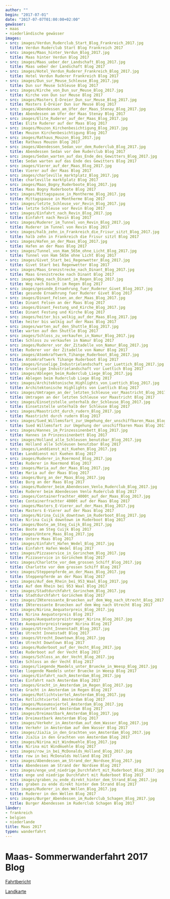 ```yaml
---
author: ""
begin: "2017-07-01"
date: "2017-07-07T01:00:00+02:00"
gewässer:
- maas
- niederländische gewässer
images:
- src: images/Verdun_Ruderclub_Start_Blog_Frankreich_2017.jpg
  title: Verdun Ruderclub Start Blog Frankreich 2017
- src: images/Maas_hinter_Verdun_Blog_2017.jpg
  title: Maas hinter Verdun Blog 2017
- src: images/Maas_ueber_der_Landschaft_Blog_2017.jpg
  title: Maas ueber der Landschaft Blog 2017
- src: images/Hotel_Verdun_Ruderer_Frankreich_Blog_2017.jpg
  title: Hotel Verdun Ruderer Frankreich Blog 2017
- src: images/Dun_sur_Meuse_Schleuse_Blog_2017.jpg
  title: Dun sur Meuse Schleuse Blog 2017
- src: images/Kirche_von_Dun_sur_Meuse_Blog_2017.jpg
  title: Kirche von Dun sur Meuse Blog 2017
- src: images/Masters_E-Dreier_Dun_sur_Meuse_Blog_2017.jpg
  title: Masters E-Dreier Dun sur Meuse Blog 2017
- src: images/Abendessen_am_Ufer_der_Maas_Stenay_Blog_2017.jpg
  title: Abendessen am Ufer der Maas Stenay Blog 2017
- src: images/Elite_Ruderer_auf_der_Maas_Blog_2017.jpg
  title: Elite Ruderer auf der Maas Blog 2017
- src: images/Mouzon_Kirchenbesichtigung_Blog_2017.jpg
  title: Mouzon Kirchenbesichtigung Blog 2017
- src: images/Rathaus_Mouzon_Blog_2017.jpg
  title: Rathaus Mouzon Blog 2017
- src: images/Abendessen_Sedan_vor_dem_Ruderclub_Blog_2017.jpg
  title: Abendessen Sedan vor dem Ruderclub Blog 2017
- src: images/Sedan_warten_auf_das_Ende_des_Gewitters_Blog_2017.jpg
  title: Sedan warten auf das Ende des Gewitters Blog 2017
- src: images/Vierer_auf_der_Maas_Blog_2017.jpg
  title: Vierer auf der Maas Blog 2017
- src: images/charleville_marktplatz_Blog_2017.jpg
  title: charleville marktplatz Blog 2017
- src: images/Maas_Bogny_Ruderboote_Blog_2017.jpg
  title: Maas Bogny Ruderboote Blog 2017
- src: images/Mittagspause_in_Montherme_Blog_2017.jpg
  title: Mittagspause in Montherme Blog 2017
- src: images/letzte_Schleuse_vor_Revin_Blog_2017.jpg
  title: letzte Schleuse vor Revin Blog 2017
- src: images/Einfahrt_nach_Revin_Blog_2017.jpg
  title: Einfahrt nach Revin Blog 2017
- src: images/Ruderer_im_Tunnel_von_Revin_Blog_2017.jpg
  title: Ruderer im Tunnel von Revin Blog 2017
- src: images/halb_zehn_in_Frankreich_die_Frisur_sitzt_Blog_2017.jpg
  title: halb zehn in Frankreich die Frisur sitzt Blog 2017
- src: images/Hafen_an_der_Maas_Blog_2017.jpg
  title: Hafen an der Maas Blog 2017
- src: images/Tunnel_von_Ham_565m_ohne_Licht_Blog_2017.jpg
  title: Tunnel von Ham 565m ohne Licht Blog 2017
- src: images/Givet_Start_bei_Regenwetter_Blog_2017.jpg
  title: Givet Start bei Regenwetter Blog 2017
- src: images/Maas_Grenzstrecke_nach_Dinant_Blog_2017.jpg
  title: Maas Grenzstrecke nach Dinant Blog 2017
- src: images/Weg_nach_Dinant_im_Regen_Blog_2017.jpg
  title: Weg nach Dinant im Regen Blog 2017
- src: images/gesunde_Ernaehrung_fuer_Ruderer_Givet_Blog_2017.jpg
  title: gesunde Ernaehrung fuer Ruderer Givet Blog 2017
- src: images/Dinant_Felsen_an_der_Maas_Blog_2017.jpg
  title: Dinant Felsen an der Maas Blog 2017
- src: images/Dinant_Festung_und_Kirche_Blog_2017.jpg
  title: Dinant Festung und Kirche Blog 2017
- src: images/heiter_bis_wolkig_auf_der_Maas_Blog_2017.jpg
  title: heiter bis wolkig auf der Maas Blog 2017
- src: images/warten_auf_den_Shuttle_Blog_2017.jpg
  title: warten auf den Shuttle Blog 2017
- src: images/Schloss_zu_verkaufen_in_Namur_Blog_2017.jpg
  title: Schloss zu verkaufen in Namur Blog 2017
- src: images/Ruderer_vor_der_Zitadelle_von_Namur_Blog_2017.jpg
  title: Ruderer vor der Zitadelle von Namur Blog 2017
- src: images/Atomkraftwerk_Tihange_Ruderboot_Blog_2017.jpg
  title: Atomkraftwerk Tihange Ruderboot Blog 2017
- src: images/Gruselige_Industrielandschaft_vor_Luettich_Blog_2017.jpg
  title: Gruselige Industrielandschaft vor Luettich Blog 2017
- src: images/Ablegen_beim_Ruderclub_Liege_Blog_2017.jpg
  title: Ablegen beim Ruderclub Liege Blog 2017
- src: images/Architektonische_Highlights_von_Luettich_Blog_2017.jpg
  title: Architektonische Highlights von Luettich Blog 2017
- src: images/Umtragen_an_der_letzten_Schleuse_vor_Maastricht_Blog_2017.jpg
  title: Umtragen an der letzten Schleuse vor Maastricht Blog 2017
- src: images/Einsetzstelle_unterhalb_der_Schleuse_Blog_2017.jpg
  title: Einsetzstelle unterhalb der Schleuse Blog 2017
- src: images/Maastricht_durch_rudern_Blog_2017.jpg
  title: Maastricht durch rudern Blog 2017
- src: images/Sued_Willemsfart_zur_Umgehung_der_unschiffbaren_Maas_Blog_2017.jpg
  title: Sued Willemsfart zur Umgehung der unschiffbaren Maas Blog 2017
- src: images/Hannes_im_Prinzessinenbett_Blog_2017.jpg
  title: Hannes im Prinzessinenbett Blog 2017
- src: images/Holland_alle_Schleusen_benutzbar_Blog_2017.jpg
  title: Holland alle Schleusen benutzbar Blog 2017
- src: images/Landdienst_mit_Kuehen_Blog_2017.jpg
  title: Landdienst mit Kuehen Blog 2017
- src: images/Ruderer_in_Roermond_Blog_2017.jpg
  title: Ruderer in Roermond Blog 2017
- src: images/Maria_auf_der_Maas_Blog_2017.jpg
  title: Maria auf der Maas Blog 2017
- src: images/Burg_an_der_Maas_Blog_2017.jpg
  title: Burg an der Maas Blog 2017
- src: images/Ruderer_beim_Abendessen_Venlo_Ruderclub_Blog_2017.jpg
  title: Ruderer beim Abendessen Venlo Ruderclub Blog 2017
- src: images/Containerfrachter_4000t_auf_der_Maas_Blog_2017.jpg
  title: Containerfrachter 4000t auf der Maas Blog 2017
- src: images/Masters_E-Vierer_auf_der_Maas_Blog_2017.jpg
  title: Masters E-Vierer auf der Maas Blog 2017
- src: images/Nirina_Cuijk_downtown_im_Ruderboot_Blog_2017.jpg
  title: Nirina Cuijk downtown im Ruderboot Blog 2017
- src: images/Boote_am_Steg_Cuijk_Blog_2017.jpg
  title: Boote am Steg Cuijk Blog 2017
- src: images/Untere_Maas_Blog_2017.jpg
  title: Untere Maas Blog 2017
- src: images/Einfahrt_Hafen_Wedel_Blog_2017.jpg
  title: Einfahrt Hafen Wedel Blog 2017
- src: images/Pizzaservice_in_Gorinchem_Blog_2017.jpg
  title: Pizzaservice in Gorinchem Blog 2017
- src: images/Charlotte_vor_dem_grossen_Schiff_Blog_2017.jpg
  title: Charlotte vor dem grossen Schiff Blog 2017
- src: images/Steppenpferde_an_der_Maas_Blog_2017.jpg
  title: Steppenpferde an der Maas Blog 2017
- src: images/Auf_dem_Rhein_bei_953_Waal_Blog_2017.jpg
  title: Auf dem Rhein bei 953 Waal Blog 2017
- src: images/Stadtdurchfahrt_Gorinchem_Blog_2017.jpg
  title: Stadtdurchfahrt Gorinchem Blog 2017
- src: images/INteressante_Bruecken_auf_dem_Weg_nach_Utrecht_Blog_2017.jpg
  title: INteressante Bruecken auf dem Weg nach Utrecht Blog 2017
- src: images/Nirina_Aequatorpreis_Blog_2017.jpg
  title: Nirina Aequatorpreis Blog 2017
- src: images/Auequatorpreistraeger_Nirina_Blog_2017.jpg
  title: Auequatorpreistraeger Nirina Blog 2017
- src: images/Utrecht_Innenstadt_Blog_2017.jpg
  title: Utrecht Innenstadt Blog 2017
- src: images/Utrecht_Downtown_Blog_2017.jpg
  title: Utrecht Downtown Blog 2017
- src: images/Ruderboot_auf_der_Vecht_Blog_2017.jpg
  title: Ruderboot auf der Vecht Blog 2017
- src: images/Schloss_an_der_Vecht_Blog_2017.jpg
  title: Schloss an der Vecht Blog 2017
- src: images/liegende_Maedels_unter_Bruecke_in_Weesp_Blog_2017.jpg
  title: liegende Maedels unter Bruecke in Weesp Blog 2017
- src: images/Einfahrt_nach_Amsterdam_Blog_2017.jpg
  title: Einfahrt nach Amsterdam Blog 2017
- src: images/Gracht_in_Amsterdam_im_Regen_Blog_2017.jpg
  title: Gracht in Amsterdam im Regen Blog 2017
- src: images/Rotlichtviertel_Amsterdam_Blog_2017.jpg
  title: Rotlichtviertel Amsterdam Blog 2017
- src: images/Museumsviertel_Amsterdam_Blog_2017.jpg
  title: Museumsviertel Amsterdam Blog 2017
- src: images/Dreimastbark_Amsterdam_Blog_2017.jpg
  title: Dreimastbark Amsterdam Blog 2017
- src: images/Verkehr_in_Amsterdam_auf_dem_Wasser_Blog_2017.jpg
  title: Verkehr in Amsterdam auf dem Wasser Blog 2017
- src: images/JiaJia_in_den_Grachten_von_Amsterdam_Blog_2017.jpg
  title: JiaJia in den Grachten von Amsterdam Blog 2017
- src: images/Nirina_mit_Windmuehle_Blog_2017.jpg
  title: Nirina mit Windmuehle Blog 2017
- src: images/row_in_bei_McDonalds_Holland_Blog_2017.jpg
  title: row in bei McDonalds Holland Blog 2017
- src: images/Abendessen_am_Strand_der_Nordsee_Blog_2017.jpg
  title: Abendessen am Strand der Nordsee Blog 2017
- src: images/enge_und_niedrige_Durchfahrt_mit_Ruderboot_Blog_2017.jpg
  title: enge und niedrige Durchfahrt mit Ruderboot Blog 2017
- src: images/graben_zu_ende_direkt_hinter_dem_Strand_Blog_2017.jpg
  title: graben zu ende direkt hinter dem Strand Blog 2017
- src: images/Ruderer_in_den_Wellen_Blog_2017.jpg
  title: Ruderer in den Wellen Blog 2017
- src: images/Burger_Abendessen_im_Ruderclub_Schagen_Blog_2017.jpg
  title: Burger Abendessen im Ruderclub Schagen Blog 2017
länder: 
- frankreich
- belgien
- niederlande
title: Maas 2017
typen: wanderfahrt
---
```


# Maas- Sommerwanderfahrt 2017 Blog


[Fahrtbericht](/berichte/2017/maas_2017)

[Landkarte](/berichte/2017/maas_landkarte_2017)
